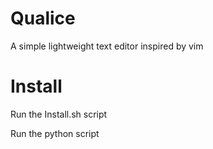 # Qualice
A simple lightweight text editor inspired by vim

# Install
Run the Install.sh script

Run the python script
